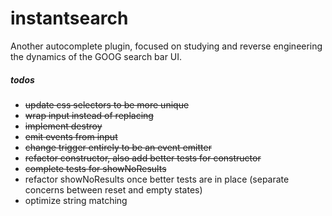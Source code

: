 # instantsearch

Another autocomplete plugin, focused on studying and reverse engineering
the dynamics of the GOOG search bar UI.

##### todos
* ~~update css selectors to be more unique~~
* ~~wrap input instead of replacing~~
* ~~implement destroy~~
* ~~emit events from input~~
* ~~change trigger entirely to be an event emitter~~
* ~~refactor constructor, also add better tests for constructor~~
* ~~complete tests for showNoResults~~
* refactor showNoResults once better tests are in place (separate
  concerns between reset and empty states)
* optimize string matching
